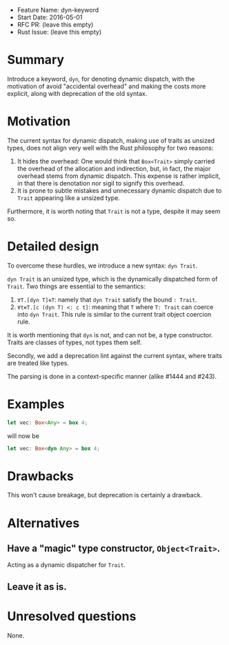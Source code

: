 - Feature Name: dyn-keyword
- Start Date: 2016-05-01
- RFC PR: (leave this empty)
- Rust Issue: (leave this empty)

# Summary
[summary]: #summary

Introduce a keyword, `dyn`, for denoting dynamic dispatch, with the motivation
of avoid "accidental overhead" and making the costs more explicit, along with
deprecation of the old syntax.

# Motivation
[motivation]: #motivation

The current syntax for dynamic dispatch, making use of traits as unsized types,
does not align very well with the Rust philosophy for two reasons:

1. It hides the overhead: One would think that `Box<Trait>` simply carried the
   overhead of the allocation and indirection, but, in fact, the major overhead
   stems from dynamic dispatch. This expense is rather implicit, in that there
   is denotation nor sigil to signify this overhead.
2. It is prone to subtle mistakes and unnecessary dynamic dispatch due to
   `Trait` appearing like a unsized type.

Furthermore, it is worth noting that `Trait` is not a type, despite it may seem
so.

# Detailed design
[design]: #detailed-design

To overcome these hurdles, we introduce a new syntax: `dyn Trait`.

`dyn Trait` is an unsized type, which is the dynamically dispatched form of
`Trait`. Two things are essential to the semantics:

1. `∀T.[dyn T]∊T`: namely that `dyn Trait` satisfy the bound `: Trait`.
2. `∀t∊T.[c (dyn T) <: c t]`: meaning that `T` where `T: Trait` can coerce into
   `dyn Trait`. This rule is similar to the current trait object coercion rule.

It is worth mentioning that `dyn` is not, and can not be, a type constructor.
Traits are classes of types, not types them self.

Secondly, we add a deprecation lint against the current syntax, where traits
are treated like types.

The parsing is done in a context-specific manner (alike #1444 and #243).

# Examples

```rust
let vec: Box<Any> = box 4;
```

will now be

```rust
let vec: Box<dyn Any> = box 4;
```

# Drawbacks
[drawbacks]: #drawbacks

This won't cause breakage, but deprecation is certainly a drawback.

# Alternatives
[alternatives]: #alternatives

## Have a "magic" type constructor, `Object<Trait>`.

Acting as a dynamic dispatcher for `Trait`.

## Leave it as is.

# Unresolved questions
[unresolved]: #unresolved-questions

None.

